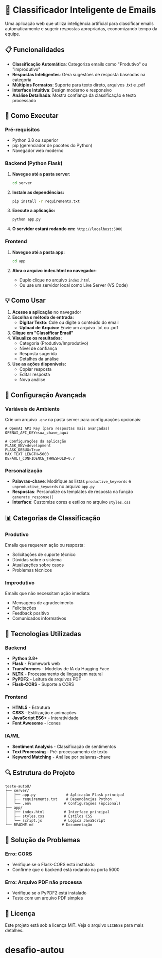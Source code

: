 # 🤖 Classificador Inteligente de Emails

Uma aplicação web que utiliza inteligência artificial para classificar emails automaticamente e sugerir respostas apropriadas, economizando tempo da equipe.

## 📋 Funcionalidades

- **Classificação Automática**: Categoriza emails como "Produtivo" ou "Improdutivo"
- **Respostas Inteligentes**: Gera sugestões de resposta baseadas na categoria
- **Múltiplos Formatos**: Suporte para texto direto, arquivos .txt e .pdf
- **Interface Intuitiva**: Design moderno e responsivo
- **Análise Detalhada**: Mostra confiança da classificação e texto processado

## 🚀 Como Executar

### Pré-requisitos

- Python 3.8 ou superior
- pip (gerenciador de pacotes do Python)
- Navegador web moderno

### Backend (Python Flask)

1. **Navegue até a pasta server:**
   ```bash
   cd server
   ```

2. **Instale as dependências:**
   ```bash
   pip install -r requirements.txt
   ```

3. **Execute a aplicação:**
   ```bash
   python app.py
   ```

4. **O servidor estará rodando em:** `http://localhost:5000`

### Frontend

1. **Navegue até a pasta app:**
   ```bash
   cd app
   ```

2. **Abra o arquivo index.html no navegador:**
   - Duplo clique no arquivo `index.html`
   - Ou use um servidor local como Live Server (VS Code)

## 💡 Como Usar

1. **Acesse a aplicação** no navegador
2. **Escolha o método de entrada:**
   - **Digitar Texto:** Cole ou digite o conteúdo do email
   - **Upload de Arquivo:** Envie um arquivo .txt ou .pdf
3. **Clique em "Classificar Email"**
4. **Visualize os resultados:**
   - Categoria (Produtivo/Improdutivo)
   - Nível de confiança
   - Resposta sugerida
   - Detalhes da análise
5. **Use as ações disponíveis:**
   - Copiar resposta
   - Editar resposta
   - Nova análise

## 🔧 Configuração Avançada

### Variáveis de Ambiente

Crie um arquivo `.env` na pasta server para configurações opcionais:

```env
# OpenAI API Key (para respostas mais avançadas)
OPENAI_API_KEY=sua_chave_aqui

# Configurações da aplicação
FLASK_ENV=development
FLASK_DEBUG=True
MAX_TEXT_LENGTH=5000
DEFAULT_CONFIDENCE_THRESHOLD=0.7
```

### Personalização

- **Palavras-chave**: Modifique as listas `productive_keywords` e `unproductive_keywords` no arquivo `app.py`
- **Respostas**: Personalize os templates de resposta na função `generate_response()`
- **Interface**: Customize cores e estilos no arquivo `styles.css`

## 📊 Categorias de Classificação

### Produtivo
Emails que requerem ação ou resposta:
- Solicitações de suporte técnico
- Dúvidas sobre o sistema
- Atualizações sobre casos
- Problemas técnicos

### Improdutivo
Emails que não necessitam ação imediata:
- Mensagens de agradecimento
- Felicitações
- Feedback positivo
- Comunicados informativos

## 🧠 Tecnologias Utilizadas

### Backend
- **Python 3.8+**
- **Flask** - Framework web
- **Transformers** - Modelos de IA da Hugging Face
- **NLTK** - Processamento de linguagem natural
- **PyPDF2** - Leitura de arquivos PDF
- **Flask-CORS** - Suporte a CORS

### Frontend
- **HTML5** - Estrutura
- **CSS3** - Estilização e animações
- **JavaScript ES6+** - Interatividade
- **Font Awesome** - Ícones

### IA/ML
- **Sentiment Analysis** - Classificação de sentimentos
- **Text Processing** - Pré-processamento de texto
- **Keyword Matching** - Análise por palavras-chave

## 🔍 Estrutura do Projeto

```
teste-autoU/
├── server/
│   ├── app.py              # Aplicação Flask principal
│   ├── requirements.txt    # Dependências Python
│   └── .env               # Configurações (opcional)
├── app/
│   ├── index.html         # Interface principal
│   ├── styles.css         # Estilos CSS
│   └── script.js          # Lógica JavaScript
└── README.md             # Documentação
```

## 🚨 Solução de Problemas

### Erro: CORS
- Verifique se o Flask-CORS está instalado
- Confirme que o backend está rodando na porta 5000

### Erro: Arquivo PDF não processa
- Verifique se o PyPDF2 está instalado
- Teste com um arquivo PDF simples

## 📝 Licença

Este projeto está sob a licença MIT. Veja o arquivo `LICENSE` para mais detalhes.
# desafio-autou
